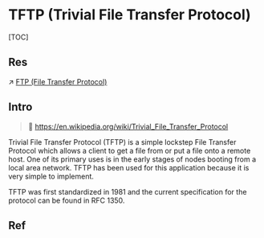 # TFTP (Trivial File Transfer Protocol)

[TOC]



## Res
↗ [FTP (File Transfer Protocol)](FTP%20(File%20Transfer%20Protocol)/FTP%20(File%20Transfer%20Protocol).md)



## Intro
> 🔗 https://en.wikipedia.org/wiki/Trivial_File_Transfer_Protocol

Trivial File Transfer Protocol (TFTP) is a simple lockstep File Transfer Protocol which allows a client to get a file from or put a file onto a remote host. One of its primary uses is in the early stages of nodes booting from a local area network. TFTP has been used for this application because it is very simple to implement.

TFTP was first standardized in 1981 and the current specification for the protocol can be found in RFC 1350.



## Ref
[Trivial File Transfer Protocol | Wikipedia]: https://en.wikipedia.org/wiki/Trivial_File_Transfer_Protocol

